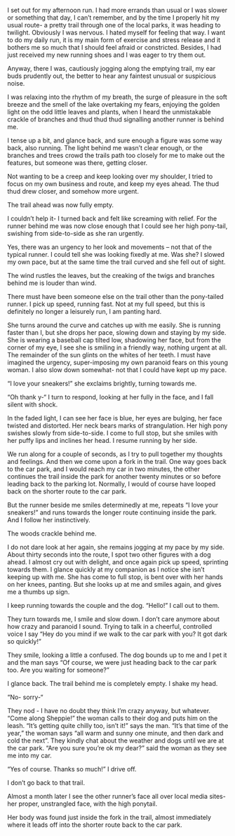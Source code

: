   

I set out for my afternoon run. I had more errands than usual or I was slower or something that day, I can’t remember, and by the time I properly hit my usual route- a pretty trail through one of the local parks, it was heading to twilight. Obviously I was nervous. I hated myself for feeling that way. I want to do my daily run, it is my main form of exercise and stress release and it bothers me so much that I should feel afraid or constricted. Besides, I had just received my new running shoes and I was eager to try them out. 

Anyway, there I was, cautiously jogging along the emptying trail, my ear buds prudently out, the better to hear any faintest unusual or suspicious noise. 

I was relaxing into the rhythm of my breath, the surge of pleasure in the soft breeze and the smell of the lake overtaking my fears, enjoying the golden light on the odd little leaves and plants, when I heard the unmistakable crackle of branches and thud thud thud signalling another runner is behind me. 

I tense up a bit, and glance back, and sure enough a figure was some way back, also running. The light behind me wasn’t clear enough, or the branches and trees crowd the trails path too closely for me to make out the features, but someone was there, getting closer. 

Not wanting to be a creep and keep looking over my shoulder, I tried to focus on my own business and route, and keep my eyes ahead. The thud thud drew closer, and somehow more urgent. 

The trail ahead was now fully empty.

I couldn’t help it- I turned back and felt like screaming with relief. For the runner behind me was now close enough that I could see her high pony-tail, swishing from side-to-side as she ran urgently. 

Yes, there was an urgency to her look and movements – not that of the typical runner. I could tell she was looking fixedly at me. Was she? I slowed my own pace, but at the same time the trail curved and she fell out of sight. 

The wind rustles the leaves, but the creaking of the twigs and branches behind me is louder than wind. 

There must have been someone else on the trail other than the pony-tailed runner. I pick up speed, running fast. Not at my full speed, but this is definitely no longer a leisurely run, I am panting hard. 

She turns around the curve and catches up with me easily. She is running faster than I, but she drops her pace, slowing down and staying by my side. She is wearing a baseball cap tilted low, shadowing her face, but from the corner of my eye, I see she is smiling in a friendly way, nothing urgent at all. The remainder of the sun glints on the whites of her teeth. I must have imagined the urgency, super-imposing my own paranoid fears on this young woman. I also slow down somewhat- not that I could have kept up my pace. 

“I love your sneakers!” she exclaims brightly, turning towards me. 

“Oh thank y-“ I turn to respond, looking at her fully in the face,  and I fall silent with shock. 

In the faded light, I can see her face is blue, her eyes are bulging, her face twisted and distorted. Her neck bears marks of strangulation. Her high pony swishes slowly from side-to-side. I come to full stop, but she smiles with her puffy lips and inclines her head. I resume running by her side. 

We run along for a couple of seconds, as I try to pull together my thoughts and feelings. And then we come upon a fork in the trail. One way goes back to the car park, and I would reach my car in two minutes, the other continues the trail inside the park for another twenty minutes or so before leading back to the parking lot. Normally, I would of course have looped back on the shorter route to the car park. 

But the runner beside me smiles determinedly at me, repeats “I love your sneakers!” and runs towards the longer route continuing inside the park. And I follow her instinctively. 

The woods crackle behind me. 

I do not dare look at her again, she remains jogging at my pace by my side. About thirty seconds into the route, I spot two other figures with a dog ahead. I almost cry out with delight, and once again pick up speed, sprinting towards them. I glance quickly at my companion as I notice she isn’t keeping up with me. She has come to full stop, is bent over with her hands on her knees, panting. But she looks up at me and smiles again, and gives me a thumbs up sign. 

I keep running towards the couple and the dog. “Hello!” I call out to them. 

They turn towards me, I smile and slow down. I don’t care anymore about how crazy and paranoid I sound. Trying to talk in a cheerful, controlled voice I say “Hey do you mind if we walk to the car park with you? It got dark so quickly!”

They smile, looking a little a confused. The dog bounds up to me and I pet it and the man says “Of course, we were just heading back to the car park too. Are you waiting for someone?”

I glance back. The trail behind me is completely empty. I shake my head. 

“No- sorry-“ 

They nod - I have no doubt they think I’m crazy anyway, but whatever. “Come along Sheppie!” the woman calls to their dog and puts him on the leash. “It’s getting quite chilly too, isn’t it!” says the man. “It’s that time of the year,” the woman says “all warm and sunny one minute, and then dark and cold the next”. They kindly chat about the weather and dogs until we are at the car park. “Are you sure you’re ok my dear?” said the woman as they see me into my car. 

“Yes of course. Thanks so much!” I drive off. 

I don’t go back to that trail. 

Almost a month later I see the other runner’s face all over local media sites- her proper, unstrangled face, with the high ponytail. 

Her body was found just inside the fork in the trail, almost immediately where it leads off into the shorter route back to the car park.
